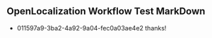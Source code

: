## OpenLocalization Workflow Test MarkDown
* 011597a9-3ba2-4a92-9a04-fec0a03ae4e2 thanks!

<!--HONumber=Aug16_HO1-->


